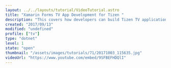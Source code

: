 ```yaml
---
layout: ../../layouts/tutorial/VideoTutorial.astro
title: "Xamarin Forms TV App Development for Tizen "
description: "This covers how developers can build Tizen TV applications using Visual Studio 2017 and how they can easily expand their existing Xamarin apps to support Tizen platform."
created: "2017/09/13"
modified: "undefined"
profile: ["tv"]
type: "dotnet"
level: 1
state: "open"
thumbnail: "/assets/images/tutorials/71/20171003_115635.jpg"
videoUrl: "https://www.youtube.com/embed/9SFBEFHDQlI"
---
```

